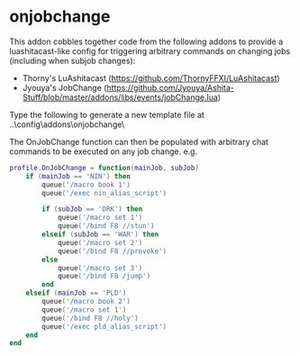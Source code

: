 # onjobchange

This addon cobbles together code from the following addons to provide a luashitacast-like config for triggering arbitrary commands on changing jobs (including when subjob changes):

* Thorny's LuAshitacast (https://github.com/ThornyFFXI/LuAshitacast)
* Jyouya's JobChange (https://github.com/Jyouya/Ashita-Stuff/blob/master/addons/libs/events/jobChange.lua) 

Type the following to generate a new template file at ..\\config\\addons\\onjobchange\\

The OnJobChange function can then be populated with arbitrary chat commands to be executed on any job change. e.g.
```lua
profile.OnJobChange = function(mainJob, subJob)
    if (mainJob == 'NIN') then
        queue('/macro book 1')
        queue('/exec nin_alias_script')

        if (subJob == 'DRK') then
            queue('/macro set 1')
            queue('/bind F8 //stun')
        elseif (subJob == 'WAR') then
            queue('/macro set 2')
            queue('/bind F8 //provoke')
        else
            queue('/macro set 3')
            queue('/bind F8 /jump')
        end
    elseif (mainJob == 'PLD')
        queue('/macro book 2')
        queue('/macro set 1')
        queue('/bind F8 //holy')
        queue('/exec pld_alias_script')
    end
end
```
